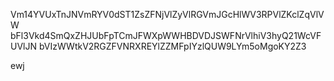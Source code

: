 Vm14YVUxTnJNVmRYV0dST1ZsZFNjVlZyVlRGVmJGcHlWV3RPVlZKclZqVlVW
bFl3Vkd4SmQxZHJUbFpTCmJFWXpWWHBDVDJSWFNrVlhiV3hyQ21WcVFUVlJN
bVIzWWtkV2RGZFVNRXREYlZZMFpIYzlQUW9LYm5oMgoKY2Z3

ewj